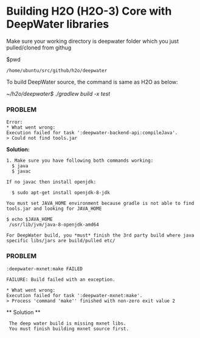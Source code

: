 # Building H2O (H2O-3) Core with DeepWater libraries #


Make sure your working directory is deepwater folder which you just pulled/cloned from githug

$pwd
```
/home/ubuntu/src/github/h2o/deepwater
```

To build DeepWater source, the command is same as H2O as below:

*~/h2o/deepwater$ ./gradlew build -x test*


### PROBLEM ###

```
Error:
* What went wrong:
Execution failed for task ':deepwater-backend-api:compileJava'.
> Could not find tools.jar
```

**Solution:**

```
1. Make sure you have following both commands working:
  $ java
  $ javac

If no javac then install openjdk:

  $ sudo apt-get install openjdk-8-jdk

You must set JAVA_HOME environment because gradle is not able to find tools.jar and looking for JAVA_HOME 

$ echo $JAVA_HOME
 /usr/lib/jvm/java-8-openjdk-amd64

For DeepWater build, you *must* finish the 3rd party build where java specific libs/jars are build/pulled etc/

```

### PROBLEM ###

```
:deepwater-mxnet:make FAILED

FAILURE: Build failed with an exception.

* What went wrong:
Execution failed for task ':deepwater-mxnet:make'.
> Process 'command 'make'' finished with non-zero exit value 2
```

** Solution **
```
 The deep water build is missing mxnet libs. 
 You must finish building mxnet source first. 
 
```

